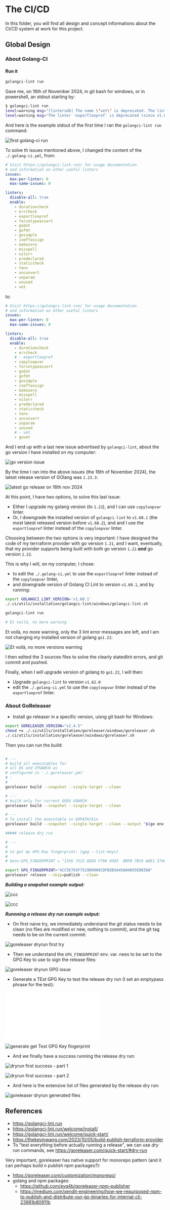 # The CI/CD

In this folder, you will find all design and concept informations about the CI/CD system at work for this project.

## Global Design

### About Golang-CI

#### Run it

```bash
golangci-lint run
```

Gave me, on 16th of November 2024, in git bash for windows, or in powershell, an stdout starting by:

```bash
$ golangci-lint run
level=warning msg="[lintersdb] The name \"vet\" is deprecated. The linter has been renamed to: govet."
level=warning msg="The linter 'exportloopref' is deprecated (since v1.60.2) due to: Since Go1.22 (loopvar) this linter is no longer relevant. Replaced by copyloopvar."

```

And here is the example stdout of the first time I ran the `golangci-lint run` command:

![first golang-ci run](./images/golang-ci-run.ex1.PNG)

To solve th issues mentioned above, I changed the content of the `./.golang-ci.yml`, from:

```Yaml
# Visit https://golangci-lint.run/ for usage documentation
# and information on other useful linters
issues:
  max-per-linter: 0
  max-same-issues: 0

linters:
  disable-all: true
  enable:
    - durationcheck
    - errcheck
    - exportloopref
    - forcetypeassert
    - godot
    - gofmt
    - gosimple
    - ineffassign
    - makezero
    - misspell
    - nilerr
    - predeclared
    - staticcheck
    - tenv
    - unconvert
    - unparam
    - unused
    - vet
```

to:

```Yaml
# Visit https://golangci-lint.run/ for usage documentation
# and information on other useful linters
issues:
  max-per-linter: 0
  max-same-issues: 0

linters:
  disable-all: true
  enable:
    - durationcheck
    - errcheck
    # - exportloopref
    - copyloopvar
    - forcetypeassert
    - godot
    - gofmt
    - gosimple
    - ineffassign
    - makezero
    - misspell
    - nilerr
    - predeclared
    - staticcheck
    - tenv
    - unconvert
    - unparam
    - unused
    # - vet
    - govet
```

And I end up with a last new issue advertised by `golangci-lint`, about the go version I have installed on my computer:

![go version issue](./images/golang-ci-run.ex1.go.version.issue.PNG)

By the time I ran into the above issues (the 16th of November 2024), the latest release version of GOlang was `1.23.3`:

![latest go release on 16th nov 2024](./images/latest.go.version.16.11.2024.PNG)

At this point, I have two options, to solve this last issue:

* Either I upgrade my golang version (to `1.22`), and I can use `copyloopvar` linter.
* Or, I downgrade the installed version of `golangci-lint` to `v1.60.1` (the most latest released version before `v1.60.2`), and and I use the `exportloopref` linter instead of the `copyloopvar` linter.

Choosing between the two options is very important: I have designed the code of my terrraform provider with go version `1.21`, and I want, eventually, that my provider supports being built with both go version `1.21` **_and_** go version `1.22`.

This is why I will, on my computer, I chose:

* to edit the `./.golang-ci.yml` to use the `exportloopref` linter instead of the `copyloopvar` linter,
* and downgrade version of Golang CI Lint to version `v1.60.1`, and  by running:

```bash
export GOLANGCI_LINT_VERSION='v1.60.1'
./.ci/utils/installation/golangci-lint/windows/golangci-lint.sh

golangci-lint run

# Et voilà, no more warning
```

Et voilà, no more warning, only the 3 lint error messages are left, and I am not changing my  installed version of golang `go1.21`:

![Et voilà, no more versions warning](./images/golang-ci-run.ex1.all.issues.solved.for.go.1.21.PNG)

I then edited the 3 sources files to solve the clearly statedlint errors, and git commit and pushed.

Finally, when I will upgrade version of golang to `go1.22`, I will then:

* Upgrade `golangci-lint` to version `v1.62.0`
* edit the `./.golang-ci.yml` to use the `copyloopvar` linter instead of the `exportloopref` linter.

### About GoReleaser

* Install go releaser in a specific version, uisng git bash for Windows:

```bash
export GORELEASER_VERSION="v2.4.5"
chmod +x ./.ci/utils/installation/goreleaser/windows/goreleaser.sh
./.ci/utils/installation/goreleaser/windows/goreleaser.sh

```

Then you can run the build:

```bash

# ---
# build all executables for 
# all OS and CPUARCH as 
# configured in './.goreleaser.yml'
# - 
# 
goreleaser build --snapshot --single-target --clean

# ---
# build only for current GOOS GOARCH
goreleaser build --snapshot --single-target --clean 

# ---
# To install the executable in GOPATH/bin
goreleaser build --snapshot --single-target --clean --output "$(go env GOPATH)/bin/terraform-provider-pesto_v0.0.0-SNAPSHOT-57e8dfe.exe"

##### release dry run

# ---
# 
# to get my GPG Key fingerprint: [gpg --list-keys]
# 
# $env:GPG_FINGERPRINT = "1356 7525 DED4 F79A 0503  BBFB 7B19 A8E1 574C 2883"

export GPG_FINGERPRINT="4CC5E793F7519D9909CDFB3B5A45A04855E865D8"
goreleaser release --skip=publish --clean

```

**_Building a snapshot example output:_**

![ccc](./images/goreleaser.build.snapshot.PNG)

![ccc](./images/goreleaser.build.snapshot.single.target.PNG)

**_Runnning a release dry run example output:_**

* On first naive try, we immediately understand the git status needs to be clean (no files are modified or new, nothing to commit), and the git tag needs to be on the current commit:

![goreleaser dryrun first try](./images/goreleaser.dry.run.first.try.PNG)

* Then we understand the `GPG_FINGERPRINT` env. var. nees to be set to the GPG Key to use to sign the release files:

![goreleaser dryrun GPG issue](./images/goreleaser.dry.run.first.try.GPG_FINGERPRINT.issue.PNG)

* Generate a TEst GPG Key to test the release dry run (I set an emptypass phrase for the test):

![generate Test GPG Key](./images/goreleaser.dry.run.first.try.GPG_FINGERPRINT.issue.gen.test.key)

![generate get Test GPG Key fingerprint](./images/goreleaser.dry.run.first.try.GPG_FINGERPRINT.issue.get.fingerprint.PNG)

* And we finally have a success running the release dry run:

![dryrun first success - part 1](./images/goreleaser.dry.run.first.success.1.PNG)

![dryrun first success - part 2](./images/goreleaser.dry.run.first.success.2.PNG)

* And here is the extensive list of files generated by the release dry run:

![goreleaser dryrun generated files](./images/goreleaser.dry.run.first.success.generated.files.PNG)

## References

* <https://golangci-lint.run>
* <https://golangci-lint.run/welcome/install/>
* <https://golangci-lint.run/welcome/quick-start/>
* <https://thekevinwang.com/2023/10/05/build-publish-terraform-provider>
* To "test everything before actually running a release", we can use _dry run_ commands, see <https://goreleaser.com/quick-start/#dry-run>

Very important, goreleaser has native support for monorepo pattern (and it can perhaps build n publish npm packages?):

* <https://goreleaser.com/customization/monorepo/>
* golang and npm packages:
  * <https://github.com/evg4b/goreleaser-npm-publisher>
  * <https://medium.com/xendit-engineering/how-we-repurposed-npm-to-publish-and-distribute-our-go-binaries-for-internal-cli-23981b80911b>
